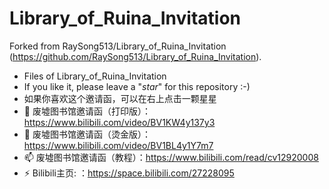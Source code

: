 # Library_of_Ruina_Invitation
Forked from RaySong513/Library_of_Ruina_Invitation (https://github.com/RaySong513/Library_of_Ruina_Invitation).
- Files of Library_of_Ruina_Invitation
- If you like it, please leave a "*star*" for this repository :-)
- 如果你喜欢这个邀请函，可以在右上点击一颗星星
- 🔭  废墟图书馆邀请函（打印版）：https://www.bilibili.com/video/BV1KW4y137y3
- 🌱  废墟图书馆邀请函（烫金版）：https://www.bilibili.com/video/BV1BL4y1Y7m7
- 📫  废墟图书馆邀请函（教程）：https://www.bilibili.com/read/cv12920008
- ⚡  Bilibili主页:           ：https://space.bilibili.com/27228095
